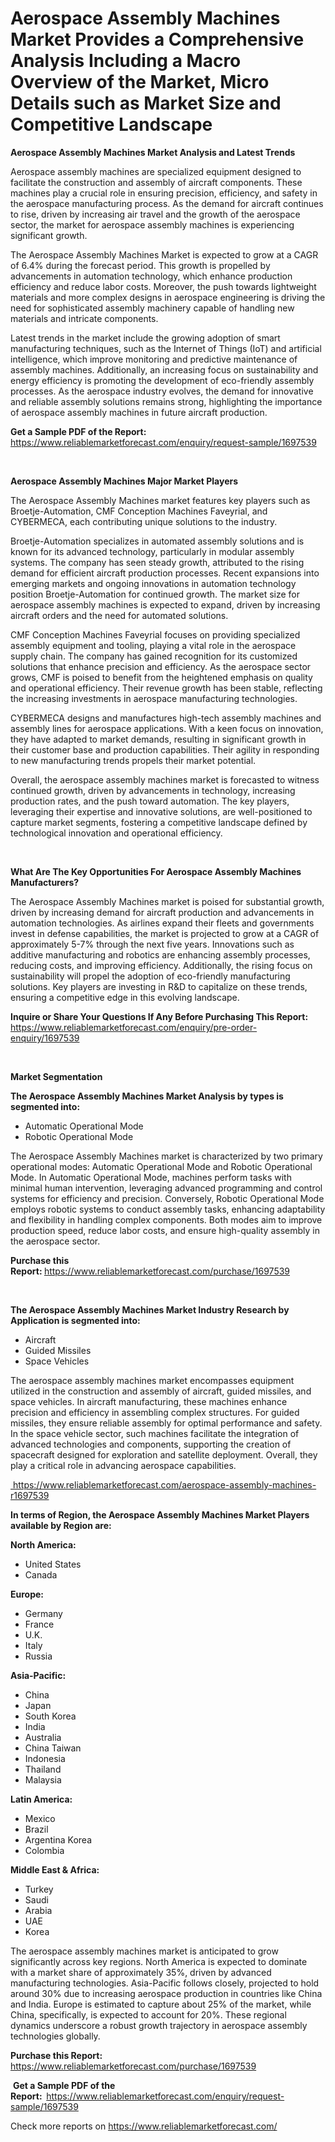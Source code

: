 <p><h1>Aerospace Assembly Machines Market Provides a Comprehensive Analysis Including a Macro Overview of the Market, Micro Details such as Market Size and Competitive Landscape</h1></p><p><strong>Aerospace Assembly Machines Market Analysis and Latest Trends</strong></p>
<p><p>Aerospace assembly machines are specialized equipment designed to facilitate the construction and assembly of aircraft components. These machines play a crucial role in ensuring precision, efficiency, and safety in the aerospace manufacturing process. As the demand for aircraft continues to rise, driven by increasing air travel and the growth of the aerospace sector, the market for aerospace assembly machines is experiencing significant growth.</p><p>The Aerospace Assembly Machines Market is expected to grow at a CAGR of 6.4% during the forecast period. This growth is propelled by advancements in automation technology, which enhance production efficiency and reduce labor costs. Moreover, the push towards lightweight materials and more complex designs in aerospace engineering is driving the need for sophisticated assembly machinery capable of handling new materials and intricate components.</p><p>Latest trends in the market include the growing adoption of smart manufacturing techniques, such as the Internet of Things (IoT) and artificial intelligence, which improve monitoring and predictive maintenance of assembly machines. Additionally, an increasing focus on sustainability and energy efficiency is promoting the development of eco-friendly assembly processes. As the aerospace industry evolves, the demand for innovative and reliable assembly solutions remains strong, highlighting the importance of aerospace assembly machines in future aircraft production.</p></p>
<p><strong>Get a Sample PDF of the Report:&nbsp;</strong> <a href="https://www.reliablemarketforecast.com/enquiry/request-sample/1697539?utm_campaign=3029&utm_medium=2&utm_source=Github&utm_content=ia&utm_term=24032025&utm_id=aerospace-assembly-machines">https://www.reliablemarketforecast.com/enquiry/request-sample/1697539</a></p>
<p>&nbsp;</p>
<p><strong>Aerospace Assembly Machines Major Market Players</strong></p>
<p><p>The Aerospace Assembly Machines market features key players such as Broetje-Automation, CMF Conception Machines Faveyrial, and CYBERMECA, each contributing unique solutions to the industry. </p><p>Broetje-Automation specializes in automated assembly solutions and is known for its advanced technology, particularly in modular assembly systems. The company has seen steady growth, attributed to the rising demand for efficient aircraft production processes. Recent expansions into emerging markets and ongoing innovations in automation technology position Broetje-Automation for continued growth. The market size for aerospace assembly machines is expected to expand, driven by increasing aircraft orders and the need for automated solutions.</p><p>CMF Conception Machines Faveyrial focuses on providing specialized assembly equipment and tooling, playing a vital role in the aerospace supply chain. The company has gained recognition for its customized solutions that enhance precision and efficiency. As the aerospace sector grows, CMF is poised to benefit from the heightened emphasis on quality and operational efficiency. Their revenue growth has been stable, reflecting the increasing investments in aerospace manufacturing technologies.</p><p>CYBERMECA designs and manufactures high-tech assembly machines and assembly lines for aerospace applications. With a keen focus on innovation, they have adapted to market demands, resulting in significant growth in their customer base and production capabilities. Their agility in responding to new manufacturing trends propels their market potential.</p><p>Overall, the aerospace assembly machines market is forecasted to witness continued growth, driven by advancements in technology, increasing production rates, and the push toward automation. The key players, leveraging their expertise and innovative solutions, are well-positioned to capture market segments, fostering a competitive landscape defined by technological innovation and operational efficiency.</p></p>
<p>&nbsp;</p>
<p><strong>What Are The Key Opportunities For Aerospace Assembly Machines Manufacturers?</strong></p>
<p><p>The Aerospace Assembly Machines market is poised for substantial growth, driven by increasing demand for aircraft production and advancements in automation technologies. As airlines expand their fleets and governments invest in defense capabilities, the market is projected to grow at a CAGR of approximately 5-7% through the next five years. Innovations such as additive manufacturing and robotics are enhancing assembly processes, reducing costs, and improving efficiency. Additionally, the rising focus on sustainability will propel the adoption of eco-friendly manufacturing solutions. Key players are investing in R&D to capitalize on these trends, ensuring a competitive edge in this evolving landscape.</p></p>
<p><strong>Inquire or Share Your Questions If Any Before Purchasing This Report:</strong> <a href="https://www.reliablemarketforecast.com/enquiry/pre-order-enquiry/1697539?utm_campaign=3029&utm_medium=2&utm_source=Github&utm_content=ia&utm_term=24032025&utm_id=aerospace-assembly-machines">https://www.reliablemarketforecast.com/enquiry/pre-order-enquiry/1697539</a></p>
<p>&nbsp;</p>
<p><strong>Market Segmentation</strong></p>
<p><strong>The Aerospace Assembly Machines Market Analysis by types is segmented into:</strong></p>
<p><ul><li>Automatic Operational Mode</li><li>Robotic Operational Mode</li></ul></p>
<p><p>The Aerospace Assembly Machines market is characterized by two primary operational modes: Automatic Operational Mode and Robotic Operational Mode. In Automatic Operational Mode, machines perform tasks with minimal human intervention, leveraging advanced programming and control systems for efficiency and precision. Conversely, Robotic Operational Mode employs robotic systems to conduct assembly tasks, enhancing adaptability and flexibility in handling complex components. Both modes aim to improve production speed, reduce labor costs, and ensure high-quality assembly in the aerospace sector.</p></p>
<p><strong>Purchase this Report:&nbsp;</strong><a href="https://www.reliablemarketforecast.com/purchase/1697539?utm_campaign=3029&utm_medium=2&utm_source=Github&utm_content=ia&utm_term=24032025&utm_id=aerospace-assembly-machines">https://www.reliablemarketforecast.com/purchase/1697539</a></p>
<p>&nbsp;</p>
<p><strong>The Aerospace Assembly Machines Market Industry Research by Application is segmented into:</strong></p>
<p><ul><li>Aircraft</li><li>Guided Missiles</li><li>Space Vehicles</li></ul></p>
<p><p>The aerospace assembly machines market encompasses equipment utilized in the construction and assembly of aircraft, guided missiles, and space vehicles. In aircraft manufacturing, these machines enhance precision and efficiency in assembling complex structures. For guided missiles, they ensure reliable assembly for optimal performance and safety. In the space vehicle sector, such machines facilitate the integration of advanced technologies and components, supporting the creation of spacecraft designed for exploration and satellite deployment. Overall, they play a critical role in advancing aerospace capabilities.</p></p>
<p><a href="https://www.reliablemarketforecast.com/aerospace-assembly-machines-r1697539?utm_campaign=3029&utm_medium=2&utm_source=Github&utm_content=ia&utm_term=24032025&utm_id=aerospace-assembly-machines">&nbsp;https://www.reliablemarketforecast.com/aerospace-assembly-machines-r1697539</a></p>
<p><strong>In terms of Region, the Aerospace Assembly Machines Market Players available by Region are:</strong></p>
<p>
    <p> <strong> North America: </strong>
        <ul>
            <li>United States</li>
            <li>Canada</li>
        </ul>
        </p> 
    <p> <strong> Europe: </strong>
        <ul>
            <li>Germany</li>
            <li>France</li>
            <li>U.K.</li>
            <li>Italy</li>
            <li>Russia</li>
        </ul>
        </p> 
    <p> <strong> Asia-Pacific: </strong>
        <ul>
            <li>China</li>
            <li>Japan</li>
            <li>South Korea</li>
            <li>India</li>
            <li>Australia</li>
            <li>China Taiwan</li>
            <li>Indonesia</li>
            <li>Thailand</li>
            <li>Malaysia</li>
        </ul>
        </p> 
    <p> <strong> Latin America: </strong>
        <ul>
            <li>Mexico</li>
            <li>Brazil</li>
            <li>Argentina Korea</li>
            <li>Colombia</li>
        </ul>
        </p> 
    <p> <strong> Middle East & Africa: </strong>
        <ul>
            <li>Turkey</li>
            <li>Saudi</li>
            <li>Arabia</li>
            <li>UAE</li>
            <li>Korea</li>
        </ul>
    </p>
    </p>
<p><p>The aerospace assembly machines market is anticipated to grow significantly across key regions. North America is expected to dominate with a market share of approximately 35%, driven by advanced manufacturing technologies. Asia-Pacific follows closely, projected to hold around 30% due to increasing aerospace production in countries like China and India. Europe is estimated to capture about 25% of the market, while China, specifically, is expected to account for 20%. These regional dynamics underscore a robust growth trajectory in aerospace assembly technologies globally.</p></p>
<p><strong>Purchase this Report: </strong><a href="https://www.reliablemarketforecast.com/purchase/1697539?utm_campaign=3029&utm_medium=2&utm_source=Github&utm_content=ia&utm_term=24032025&utm_id=aerospace-assembly-machines">https://www.reliablemarketforecast.com/purchase/1697539</a></p>
<p>&nbsp;<strong>Get a Sample PDF of the Report:&nbsp;&nbsp;</strong><a href="https://www.reliablemarketforecast.com/enquiry/request-sample/1697539?utm_campaign=3029&utm_medium=2&utm_source=Github&utm_content=ia&utm_term=24032025&utm_id=aerospace-assembly-machines">https://www.reliablemarketforecast.com/enquiry/request-sample/1697539</a></p>
<p><strong></strong></p>
<p>Check more reports on <a href="https://www.reliablemarketforecast.com/?utm_campaign=3029&utm_medium=2&utm_source=Github&utm_content=ia&utm_term=24032025&utm_id=aerospace-assembly-machines">https://www.reliablemarketforecast.com/</a></p>